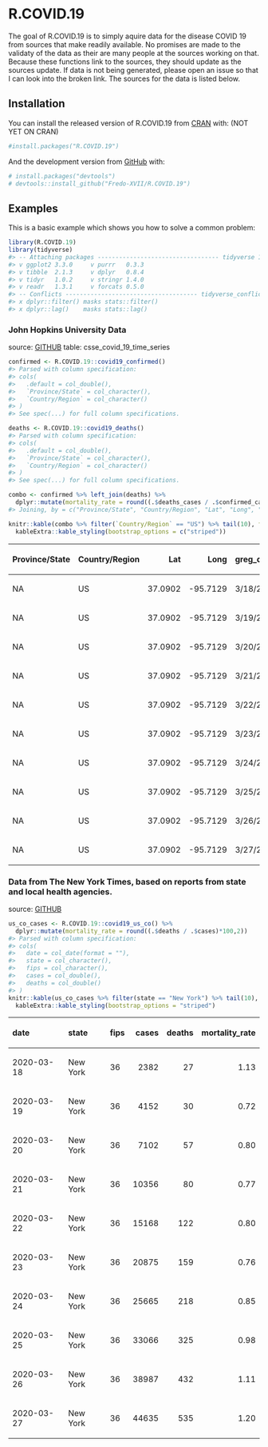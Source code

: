 
<!-- README.md is generated from README.Rmd. Please edit that file -->

# R.COVID.19

<!-- badges: start -->

<!-- [![Travis build status](https://travis-ci.org/Fredo-XVII/R.COVID.19.svg?branch=master)](https://travis-ci.org/Fredo-XVII/R.COVID.19) -->

<!-- badges: end -->

The goal of R.COVID.19 is to simply aquire data for the disease COVID 19
from sources that make readily available. No promises are made to the
validaty of the data as their are many people at the sources working on
that. Because these functions link to the sources, they should update as
the sources update. If data is not being generated, please open an issue
so that I can look into the broken link. The sources for the data is
listed below.

## Installation

You can install the released version of R.COVID.19 from
[CRAN](https://CRAN.R-project.org) with: (NOT YET ON CRAN)

``` r
#install.packages("R.COVID.19")
```

And the development version from [GitHub](https://github.com/) with:

``` r
# install.packages("devtools")
# devtools::install_github("Fredo-XVII/R.COVID.19")
```

## Examples

This is a basic example which shows you how to solve a common problem:

``` r
library(R.COVID.19)
library(tidyverse)
#> -- Attaching packages ---------------------------------- tidyverse 1.3.0 --
#> v ggplot2 3.3.0     v purrr   0.3.3
#> v tibble  2.1.3     v dplyr   0.8.4
#> v tidyr   1.0.2     v stringr 1.4.0
#> v readr   1.3.1     v forcats 0.5.0
#> -- Conflicts ------------------------------------- tidyverse_conflicts() --
#> x dplyr::filter() masks stats::filter()
#> x dplyr::lag()    masks stats::lag()
```

### John Hopkins University Data

source: [GITHUB](https://github.com/CSSEGISandData/COVID-19) table:
csse\_covid\_19\_time\_series

``` r
confirmed <- R.COVID.19::covid19_confirmed()
#> Parsed with column specification:
#> cols(
#>   .default = col_double(),
#>   `Province/State` = col_character(),
#>   `Country/Region` = col_character()
#> )
#> See spec(...) for full column specifications.

deaths <- R.COVID.19::covid19_deaths()
#> Parsed with column specification:
#> cols(
#>   .default = col_double(),
#>   `Province/State` = col_character(),
#>   `Country/Region` = col_character()
#> )
#> See spec(...) for full column specifications.

combo <- confirmed %>% left_join(deaths) %>% 
  dplyr::mutate(mortality_rate = round((.$deaths_cases / .$confirmed_cases)*100,2))
#> Joining, by = c("Province/State", "Country/Region", "Lat", "Long", "greg_d")

knitr::kable(combo %>% filter(`Country/Region` == "US") %>% tail(10), format = "html") %>% 
  kableExtra::kable_styling(bootstrap_options = c("striped"))
```

<table class="table table-striped" style="margin-left: auto; margin-right: auto;">

<thead>

<tr>

<th style="text-align:left;">

Province/State

</th>

<th style="text-align:left;">

Country/Region

</th>

<th style="text-align:right;">

Lat

</th>

<th style="text-align:right;">

Long

</th>

<th style="text-align:left;">

greg\_d

</th>

<th style="text-align:right;">

confirmed\_cases

</th>

<th style="text-align:right;">

deaths\_cases

</th>

<th style="text-align:right;">

mortality\_rate

</th>

</tr>

</thead>

<tbody>

<tr>

<td style="text-align:left;">

NA

</td>

<td style="text-align:left;">

US

</td>

<td style="text-align:right;">

37.0902

</td>

<td style="text-align:right;">

\-95.7129

</td>

<td style="text-align:left;">

3/18/20

</td>

<td style="text-align:right;">

7783

</td>

<td style="text-align:right;">

118

</td>

<td style="text-align:right;">

1.52

</td>

</tr>

<tr>

<td style="text-align:left;">

NA

</td>

<td style="text-align:left;">

US

</td>

<td style="text-align:right;">

37.0902

</td>

<td style="text-align:right;">

\-95.7129

</td>

<td style="text-align:left;">

3/19/20

</td>

<td style="text-align:right;">

13677

</td>

<td style="text-align:right;">

200

</td>

<td style="text-align:right;">

1.46

</td>

</tr>

<tr>

<td style="text-align:left;">

NA

</td>

<td style="text-align:left;">

US

</td>

<td style="text-align:right;">

37.0902

</td>

<td style="text-align:right;">

\-95.7129

</td>

<td style="text-align:left;">

3/20/20

</td>

<td style="text-align:right;">

19100

</td>

<td style="text-align:right;">

244

</td>

<td style="text-align:right;">

1.28

</td>

</tr>

<tr>

<td style="text-align:left;">

NA

</td>

<td style="text-align:left;">

US

</td>

<td style="text-align:right;">

37.0902

</td>

<td style="text-align:right;">

\-95.7129

</td>

<td style="text-align:left;">

3/21/20

</td>

<td style="text-align:right;">

25489

</td>

<td style="text-align:right;">

307

</td>

<td style="text-align:right;">

1.20

</td>

</tr>

<tr>

<td style="text-align:left;">

NA

</td>

<td style="text-align:left;">

US

</td>

<td style="text-align:right;">

37.0902

</td>

<td style="text-align:right;">

\-95.7129

</td>

<td style="text-align:left;">

3/22/20

</td>

<td style="text-align:right;">

33276

</td>

<td style="text-align:right;">

417

</td>

<td style="text-align:right;">

1.25

</td>

</tr>

<tr>

<td style="text-align:left;">

NA

</td>

<td style="text-align:left;">

US

</td>

<td style="text-align:right;">

37.0902

</td>

<td style="text-align:right;">

\-95.7129

</td>

<td style="text-align:left;">

3/23/20

</td>

<td style="text-align:right;">

43847

</td>

<td style="text-align:right;">

557

</td>

<td style="text-align:right;">

1.27

</td>

</tr>

<tr>

<td style="text-align:left;">

NA

</td>

<td style="text-align:left;">

US

</td>

<td style="text-align:right;">

37.0902

</td>

<td style="text-align:right;">

\-95.7129

</td>

<td style="text-align:left;">

3/24/20

</td>

<td style="text-align:right;">

53740

</td>

<td style="text-align:right;">

706

</td>

<td style="text-align:right;">

1.31

</td>

</tr>

<tr>

<td style="text-align:left;">

NA

</td>

<td style="text-align:left;">

US

</td>

<td style="text-align:right;">

37.0902

</td>

<td style="text-align:right;">

\-95.7129

</td>

<td style="text-align:left;">

3/25/20

</td>

<td style="text-align:right;">

65778

</td>

<td style="text-align:right;">

942

</td>

<td style="text-align:right;">

1.43

</td>

</tr>

<tr>

<td style="text-align:left;">

NA

</td>

<td style="text-align:left;">

US

</td>

<td style="text-align:right;">

37.0902

</td>

<td style="text-align:right;">

\-95.7129

</td>

<td style="text-align:left;">

3/26/20

</td>

<td style="text-align:right;">

83836

</td>

<td style="text-align:right;">

1209

</td>

<td style="text-align:right;">

1.44

</td>

</tr>

<tr>

<td style="text-align:left;">

NA

</td>

<td style="text-align:left;">

US

</td>

<td style="text-align:right;">

37.0902

</td>

<td style="text-align:right;">

\-95.7129

</td>

<td style="text-align:left;">

3/27/20

</td>

<td style="text-align:right;">

101657

</td>

<td style="text-align:right;">

1581

</td>

<td style="text-align:right;">

1.56

</td>

</tr>

</tbody>

</table>

### Data from The New York Times, based on reports from state and local health agencies.

source: [GITHUB](https://github.com/nytimes/covid-19-data)

``` r
us_co_cases <- R.COVID.19::covid19_us_co() %>% 
  dplyr::mutate(mortality_rate = round((.$deaths / .$cases)*100,2))
#> Parsed with column specification:
#> cols(
#>   date = col_date(format = ""),
#>   state = col_character(),
#>   fips = col_character(),
#>   cases = col_double(),
#>   deaths = col_double()
#> )
knitr::kable(us_co_cases %>% filter(state == "New York") %>% tail(10), format = "html") %>% 
  kableExtra::kable_styling(bootstrap_options = "striped")
```

<table class="table table-striped" style="margin-left: auto; margin-right: auto;">

<thead>

<tr>

<th style="text-align:left;">

date

</th>

<th style="text-align:left;">

state

</th>

<th style="text-align:left;">

fips

</th>

<th style="text-align:right;">

cases

</th>

<th style="text-align:right;">

deaths

</th>

<th style="text-align:right;">

mortality\_rate

</th>

</tr>

</thead>

<tbody>

<tr>

<td style="text-align:left;">

2020-03-18

</td>

<td style="text-align:left;">

New York

</td>

<td style="text-align:left;">

36

</td>

<td style="text-align:right;">

2382

</td>

<td style="text-align:right;">

27

</td>

<td style="text-align:right;">

1.13

</td>

</tr>

<tr>

<td style="text-align:left;">

2020-03-19

</td>

<td style="text-align:left;">

New York

</td>

<td style="text-align:left;">

36

</td>

<td style="text-align:right;">

4152

</td>

<td style="text-align:right;">

30

</td>

<td style="text-align:right;">

0.72

</td>

</tr>

<tr>

<td style="text-align:left;">

2020-03-20

</td>

<td style="text-align:left;">

New York

</td>

<td style="text-align:left;">

36

</td>

<td style="text-align:right;">

7102

</td>

<td style="text-align:right;">

57

</td>

<td style="text-align:right;">

0.80

</td>

</tr>

<tr>

<td style="text-align:left;">

2020-03-21

</td>

<td style="text-align:left;">

New York

</td>

<td style="text-align:left;">

36

</td>

<td style="text-align:right;">

10356

</td>

<td style="text-align:right;">

80

</td>

<td style="text-align:right;">

0.77

</td>

</tr>

<tr>

<td style="text-align:left;">

2020-03-22

</td>

<td style="text-align:left;">

New York

</td>

<td style="text-align:left;">

36

</td>

<td style="text-align:right;">

15168

</td>

<td style="text-align:right;">

122

</td>

<td style="text-align:right;">

0.80

</td>

</tr>

<tr>

<td style="text-align:left;">

2020-03-23

</td>

<td style="text-align:left;">

New York

</td>

<td style="text-align:left;">

36

</td>

<td style="text-align:right;">

20875

</td>

<td style="text-align:right;">

159

</td>

<td style="text-align:right;">

0.76

</td>

</tr>

<tr>

<td style="text-align:left;">

2020-03-24

</td>

<td style="text-align:left;">

New York

</td>

<td style="text-align:left;">

36

</td>

<td style="text-align:right;">

25665

</td>

<td style="text-align:right;">

218

</td>

<td style="text-align:right;">

0.85

</td>

</tr>

<tr>

<td style="text-align:left;">

2020-03-25

</td>

<td style="text-align:left;">

New York

</td>

<td style="text-align:left;">

36

</td>

<td style="text-align:right;">

33066

</td>

<td style="text-align:right;">

325

</td>

<td style="text-align:right;">

0.98

</td>

</tr>

<tr>

<td style="text-align:left;">

2020-03-26

</td>

<td style="text-align:left;">

New York

</td>

<td style="text-align:left;">

36

</td>

<td style="text-align:right;">

38987

</td>

<td style="text-align:right;">

432

</td>

<td style="text-align:right;">

1.11

</td>

</tr>

<tr>

<td style="text-align:left;">

2020-03-27

</td>

<td style="text-align:left;">

New York

</td>

<td style="text-align:left;">

36

</td>

<td style="text-align:right;">

44635

</td>

<td style="text-align:right;">

535

</td>

<td style="text-align:right;">

1.20

</td>

</tr>

</tbody>

</table>
